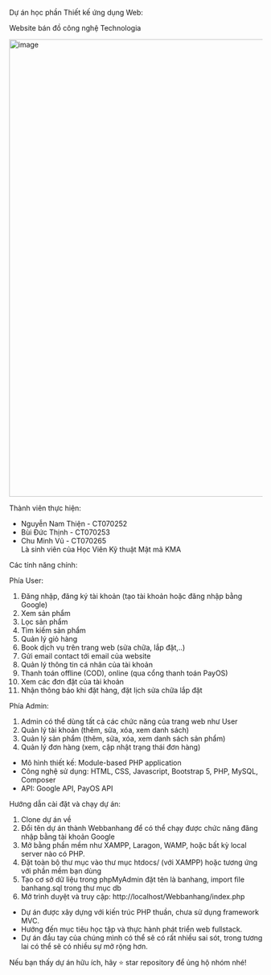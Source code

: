 Dự án học phần Thiết kế ứng dụng Web:

Website bán đồ công nghệ Technologia

<img width="1901" height="909" alt="image" src="https://github.com/user-attachments/assets/ae226c00-9b05-4744-b415-b81434ea8080" />


Thành viên thực hiện:

- Nguyễn Nam Thiện - CT070252
- Bùi Đức Thịnh - CT070253
- Chu Minh Vũ - CT070265  
Là sinh viên của Học Viên Kỹ thuật Mật mã KMA

Các tính năng chính:

Phía User: 
1. Đăng nhập, đăng ký tài khoản (tạo tài khoản hoặc đăng nhập bằng Google)
2. Xem sản phẩm
3. Lọc sản phẩm
4. Tìm kiếm sản phẩm
5. Quản lý giỏ hàng 
6. Book dịch vụ trên trang web (sửa chữa, lắp đặt,..)
7. Gửi email contact tới email của website
8. Quản lý thông tin cá nhân của tài khoản
9. Thanh toán offline (COD), online (qua cổng thanh toán PayOS)
10. Xem các đơn đặt của tài khoản
11. Nhận thông báo khi đặt hàng, đặt lịch sửa chữa lắp đặt


Phía Admin:
1. Admin có thể dùng tất cả các chức năng của trang web như User
2. Quản lý tài khoản (thêm, sửa, xóa, xem danh sách)
3. Quản lý sản phẩm (thêm, sửa, xóa, xem danh sách sản phẩm)
4. Quản lý đơn hàng (xem, cập nhật trạng thái đơn hàng)


- Mô hình thiết kế: Module-based PHP application
- Công nghệ sử dụng: HTML, CSS, Javascript, Bootstrap 5, PHP, MySQL, Composer
- API: Google API, PayOS API


Hướng dẫn cài đặt và chạy dự án:
1. Clone dự án về
2. Đổi tên dự án thành Webbanhang để có thể chạy được chức năng đăng nhập bằng tài khoản Google
3. Mở bằng phần mềm như XAMPP, Laragon, WAMP, hoặc bất kỳ local server nào có PHP.
4. Đặt toàn bộ thư mục vào thư mục htdocs/ (với XAMPP) hoặc tương ứng với phần mềm bạn dùng
5. Tạo cơ sở dữ liệu trong phpMyAdmin đặt tên là banhang, import file banhang.sql trong thư mục db
6. Mở trình duyệt và truy cập: http://localhost/Webbanhang/index.php


- Dự án được xây dựng với kiến trúc PHP thuần, chưa sử dụng framework MVC.  
- Hướng đến mục tiêu học tập và thực hành phát triển web fullstack.  
- Dự án đầu tay của chúng mình có thể sẽ có rất nhiều sai sót, trong tương lai có thể sẽ có nhiều sự mở rộng hơn.  


Nếu bạn thấy dự án hữu ích, hãy ⭐ star repository để ủng hộ nhóm nhé!
